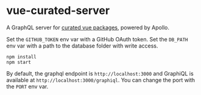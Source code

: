 # vue-curated-server

A GraphQL server for [curated vue packages](https://github.com/Akryum/vue-curated), powered by Apollo.

Set the `GITHUB_TOKEN` env var with a GitHub OAuth token.
Set the `DB_PATH` env var with a path to the database folder with write access.

```
npm install
npm start
```

By default, the graphql endpoint is `http://localhost:3000` and GraphiQL is available at `http://localhost:3000/graphiql`. You can change the port with the `PORT` env var.
